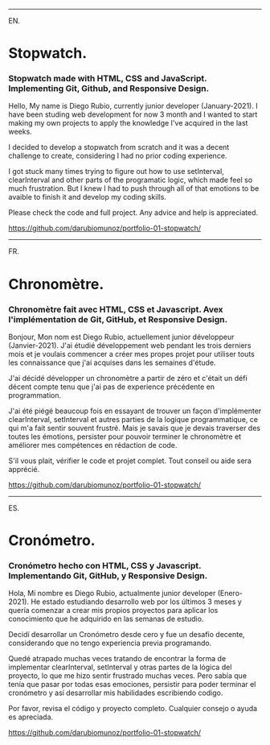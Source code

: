 -------------------------------------------------------------------
EN.

# Stopwatch.
### Stopwatch made with HTML, CSS and JavaScript. Implementing Git, Github, and Responsive Design.

Hello, 
My name is Diego Rubio, currently junior developer (January-2021). I have been studing web development for now 3 month and I wanted to start making my own projects to apply the knowledge I've acquired in the last weeks.

I decided to develop a stopwatch from scratch and it was a decent challenge to create, considering I had no prior coding experience. 

I got stuck many times trying to figure out how to use setInterval, clearInterval and other parts of the programatic logic, which made feel so much frustration. But I knew I had to push through all of that emotions to be avaible to finish it and develop my coding skills.

Please check the code and full project. Any advice and help is appreciated.

https://github.com/darubiomunoz/portfolio-01-stopwatch/

-------------------------------------------------------------------
FR.

# Chronomètre.
### Chronomètre fait avec HTML, CSS et Javascript. Avex l'implémentation de Git, GitHub, et Responsive Design.

Bonjour,
Mon nom est Diego Rubio, actuellement junior développeur (Janvier-2021). 
J'ai étudié développement web pendant les trois derniers mois et je voulais commencer a créer mes propes projet pour utiliser touts les connaissance que j'ai acquises dans les semaines d'étude.

J'ai décidé développer un chronomètre a partir de zéro et c'était un défi décent compte tenu que j'ai pas de experience précédente en programmation.

J'ai été piégé beaucoup fois en essayant de trouver un façon d'implémenter clearInterval, setInterval et autres parties de la logique programmatique, ce qui m'a fait sentir souvent frustré. Mais je savais que je devais traverser des toutes les émotions, persister pour pouvoir terminer le chronomètre et améliorer mes compétences en rédaction de code.

S'il vous plait, vérifier le code et projet complet. Tout conseil ou aide sera apprécié.

https://github.com/darubiomunoz/portfolio-01-stopwatch/

-------------------------------------------------------------------
ES.

# Cronómetro.
### Cronómetro hecho con HTML, CSS y Javascript. Implementando Git, GitHub, y Responsive Design.

Hola, 
Mi nombre es Diego Rubio, actualmente junior developer (Enero-2021).
He estado estudiando desarrollo web por los últimos 3 meses y quería comenzar a crear mis propios proyectos para aplicar los conocimiento que he adquirido en las semanas de estudio.

Decidí desarrollar un Cronómetro desde cero y fue un desafío decente, considerando que no tengo experiencia previa programando.

Quedé atrapado muchas veces tratando de encontrar la forma de implementar clearInterval, setInterval y otras partes de la lógica del proyecto, lo que me hizo sentir frustrado muchas veces. Pero sabía que tenía que pasar por todas esas emociones, persistir para poder terminar el cronómetro y así desarrollar mis habilidades escribiendo codigo.

Por favor, revisa el código y proyecto completo. Cualquier consejo o ayuda es apreciada.

https://github.com/darubiomunoz/portfolio-01-stopwatch/